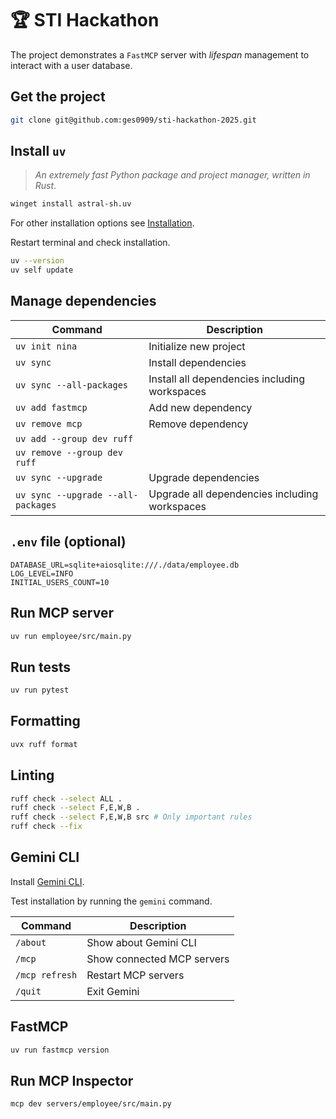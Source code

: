 # 🏆 STI Hackathon

The project demonstrates a `FastMCP` server with _lifespan_ management to
interact with a user database.

## Get the project

```bash
git clone git@github.com:ges0909/sti-hackathon-2025.git
```

## Install `uv`

> _An extremely fast Python package and project manager, written in Rust_.

```bash
winget install astral-sh.uv
```

For other installation options
see [Installation](https://github.com/astral-sh/uv?tab=readme-ov-file#installation).

Restart terminal and check installation.

```bash
uv --version 
uv self update
```

## Manage dependencies

| Command                            | Description                                    |
|------------------------------------|------------------------------------------------|
| `uv init nina`                     | Initialize new project                         |
| `uv sync`                          | Install dependencies                           |
| `uv sync --all-packages`           | Install all dependencies including workspaces  |
| `uv add fastmcp`                   | Add new dependency                             |
| `uv remove mcp`                    | Remove dependency                              |
| `uv add --group dev ruff`          |                                                |
| `uv remove --group dev ruff`       |                                                |
| `uv sync --upgrade`                | Upgrade dependencies                           |
| `uv sync --upgrade --all-packages` | Upgrade  all dependencies including workspaces |

## `.env` file (optional)

```properties
DATABASE_URL=sqlite+aiosqlite:///./data/employee.db
LOG_LEVEL=INFO
INITIAL_USERS_COUNT=10
```

## Run MCP server

```bash
uv run employee/src/main.py
```

## Run tests

```bash
uv run pytest
```

## Formatting

```bash
uvx ruff format
```

## Linting

```bash
ruff check --select ALL .
ruff check --select F,E,W,B .
ruff check --select F,E,W,B src # Only important rules
ruff check --fix
```

## Gemini CLI

Install [Gemini CLI](https://github.com/google-gemini/gemini-cli?tab=readme-ov-file#-installation).

Test installation by running the `gemini` command.

| Command        | Description                |
|----------------|----------------------------|
| `/about`       | Show about Gemini CLI      |
| `/mcp`         | Show connected MCP servers |
| `/mcp refresh` | Restart MCP servers        |
| `/quit`        | Exit Gemini                |

## FastMCP

```bash
uv run fastmcp version
```

## Run MCP Inspector

```bash
mcp dev servers/employee/src/main.py 
```
